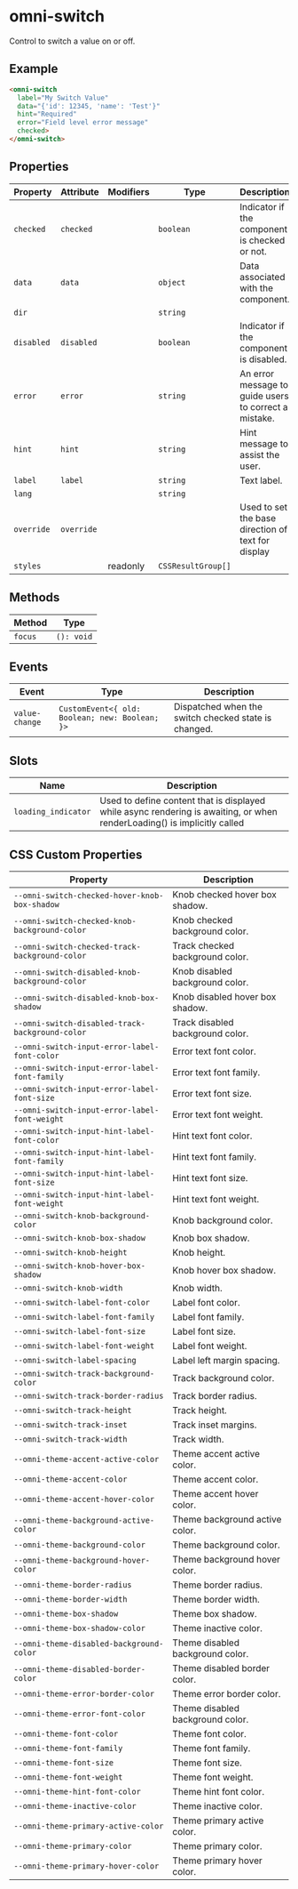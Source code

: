 # omni-switch

Control to switch a value on or off.

## Example

```html
<omni-switch
  label="My Switch Value"
  data="{'id': 12345, 'name': 'Test'}"
  hint="Required"
  error="Field level error message"
  checked>
</omni-switch>
```

## Properties

| Property   | Attribute  | Modifiers | Type               | Description                                      |
|------------|------------|-----------|--------------------|--------------------------------------------------|
| `checked`  | `checked`  |           | `boolean`          | Indicator if the component is checked or not.    |
| `data`     | `data`     |           | `object`           | Data associated with the component.              |
| `dir`      |            |           | `string`           |                                                  |
| `disabled` | `disabled` |           | `boolean`          | Indicator if the component is disabled.          |
| `error`    | `error`    |           | `string`           | An error message to guide users to correct a mistake. |
| `hint`     | `hint`     |           | `string`           | Hint message to assist the user.                 |
| `label`    | `label`    |           | `string`           | Text label.                                      |
| `lang`     |            |           | `string`           |                                                  |
| `override` | `override` |           |                    | Used to set the base direction of text for display |
| `styles`   |            | readonly  | `CSSResultGroup[]` |                                                  |

## Methods

| Method  | Type       |
|---------|------------|
| `focus` | `(): void` |

## Events

| Event          | Type                                           | Description                                      |
|----------------|------------------------------------------------|--------------------------------------------------|
| `value-change` | `CustomEvent<{ old: Boolean; new: Boolean; }>` | Dispatched when the switch checked state is changed. |

## Slots

| Name                | Description                                      |
|---------------------|--------------------------------------------------|
| `loading_indicator` | Used to define content that is displayed while async rendering is awaiting, or when renderLoading() is implicitly called |

## CSS Custom Properties

| Property                                        | Description                      |
|-------------------------------------------------|----------------------------------|
| `--omni-switch-checked-hover-knob-box-shadow`   | Knob checked hover box shadow.   |
| `--omni-switch-checked-knob-background-color`   | Knob checked background color.   |
| `--omni-switch-checked-track-background-color`  | Track checked background color.  |
| `--omni-switch-disabled-knob-background-color`  | Knob disabled background color.  |
| `--omni-switch-disabled-knob-box-shadow`        | Knob disabled hover box shadow.  |
| `--omni-switch-disabled-track-background-color` | Track disabled background color. |
| `--omni-switch-input-error-label-font-color`    | Error text font color.           |
| `--omni-switch-input-error-label-font-family`   | Error text font family.          |
| `--omni-switch-input-error-label-font-size`     | Error text font size.            |
| `--omni-switch-input-error-label-font-weight`   | Error text font weight.          |
| `--omni-switch-input-hint-label-font-color`     | Hint text font color.            |
| `--omni-switch-input-hint-label-font-family`    | Hint text font family.           |
| `--omni-switch-input-hint-label-font-size`      | Hint text font size.             |
| `--omni-switch-input-hint-label-font-weight`    | Hint text font weight.           |
| `--omni-switch-knob-background-color`           | Knob background color.           |
| `--omni-switch-knob-box-shadow`                 | Knob box shadow.                 |
| `--omni-switch-knob-height`                     | Knob height.                     |
| `--omni-switch-knob-hover-box-shadow`           | Knob hover box shadow.           |
| `--omni-switch-knob-width`                      | Knob width.                      |
| `--omni-switch-label-font-color`                | Label font color.                |
| `--omni-switch-label-font-family`               | Label font family.               |
| `--omni-switch-label-font-size`                 | Label font size.                 |
| `--omni-switch-label-font-weight`               | Label font weight.               |
| `--omni-switch-label-spacing`                   | Label left margin spacing.       |
| `--omni-switch-track-background-color`          | Track background color.          |
| `--omni-switch-track-border-radius`             | Track border radius.             |
| `--omni-switch-track-height`                    | Track height.                    |
| `--omni-switch-track-inset`                     | Track inset margins.             |
| `--omni-switch-track-width`                     | Track width.                     |
| `--omni-theme-accent-active-color`              | Theme accent active color.       |
| `--omni-theme-accent-color`                     | Theme accent color.              |
| `--omni-theme-accent-hover-color`               | Theme accent hover color.        |
| `--omni-theme-background-active-color`          | Theme background active color.   |
| `--omni-theme-background-color`                 | Theme background color.          |
| `--omni-theme-background-hover-color`           | Theme background hover color.    |
| `--omni-theme-border-radius`                    | Theme border radius.             |
| `--omni-theme-border-width`                     | Theme border width.              |
| `--omni-theme-box-shadow`                       | Theme box shadow.                |
| `--omni-theme-box-shadow-color`                 | Theme inactive color.            |
| `--omni-theme-disabled-background-color`        | Theme disabled background color. |
| `--omni-theme-disabled-border-color`            | Theme disabled border color.     |
| `--omni-theme-error-border-color`               | Theme error border color.        |
| `--omni-theme-error-font-color`                 | Theme disabled background color. |
| `--omni-theme-font-color`                       | Theme font color.                |
| `--omni-theme-font-family`                      | Theme font family.               |
| `--omni-theme-font-size`                        | Theme font size.                 |
| `--omni-theme-font-weight`                      | Theme font weight.               |
| `--omni-theme-hint-font-color`                  | Theme hint font color.           |
| `--omni-theme-inactive-color`                   | Theme inactive color.            |
| `--omni-theme-primary-active-color`             | Theme primary active color.      |
| `--omni-theme-primary-color`                    | Theme primary color.             |
| `--omni-theme-primary-hover-color`              | Theme primary hover color.       |
